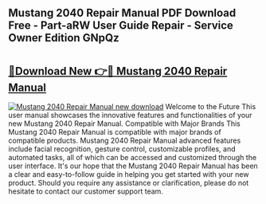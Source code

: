 ## Mustang 2040 Repair Manual PDF Download Free - Part-aRW User Guide Repair - Service Owner Edition GNpQz

# <h2><a href="http://bc85890.oget.top/?id=Mustang+2040+Repair+Manual">🔗Download New 👉🔴 Mustang 2040 Repair Manual</a></h2>

[![Mustang 2040 Repair Manual new download](https://i.imgur.com/5g1atiW.png)](http://bc85890.oget.top/?id=Mustang+2040+Repair+Manual)
Welcome to the Future This user manual showcases the innovative features and functionalities of your new Mustang 2040 Repair Manual. Compatible with Major Brands This Mustang 2040 Repair Manual is compatible with major brands of compatible products. Mustang 2040 Repair Manual advanced features include facial recognition, gesture control, customizable profiles, and automated tasks, all of which can be accessed and customized through the user interface. It's our hope that the Mustang 2040 Repair Manual has been a clear and easy-to-follow guide in helping you get started with your new product. Should you require any assistance or clarification, please do not hesitate to contact our customer support team.
